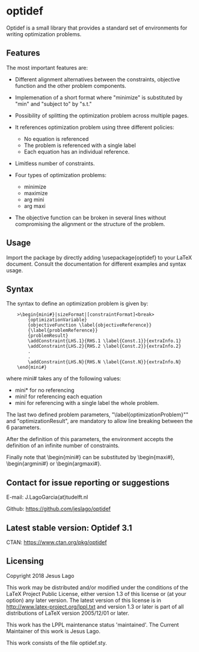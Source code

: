 # optidef

Optidef is a small library that provides a standard set of environments for writing optimization problems. 


## Features

The most important features are:

- Different alignment alternatives between the constraints, objective function and the other problem components.

- Implemenation of a short format where "minimize" is substituted by "min" and "subject to" by "s.t."

- Possibility of splitting the optimization problem across multiple pages.

- It references optimization problem using three different policies: 
   * No equation is referenced
   * The problem is referenced with a single label
   * Each equation has an individual reference.

- Limitless number of constraints.

- Four types of optimization problems:
   * minimize
   * maximize
   * arg mini
   * arg maxi

- The objective function can be broken in several lines without compromising the alignment or the structure of the problem.

## Usage

Import the package by directly adding \usepackage{optidef} to your LaTeX document. Consult the documentation for different examples and syntax usage.


## Syntax
    
The syntax to define an optimization problem is given by:
 
        >\begin{mini#}|sizeFormat|[constraintFormat]<break>
            {optimizationVariable}
            {objectiveFunction \label{objectiveReference}}
            {\label{problemReference}}  
            {problemResult}
            \addConstraint{LHS.1}{RHS.1 \label{Const.1}}{extraInfo.1}
            \addConstraint{LHS.2}{RHS.2 \label{Const.2}}{extraInfo.2}
            .
            .
            \addConstraint{LHS.N}{RHS.N \label{Const.N}}{extraInfo.N}
        \end{mini#}


where mini# takes any of the following values: 

 - mini\* for no referencing
 - mini! for referencing each equation 
 - mini for referencing with a single label the whole problem. 
    
The last two defined problem parameters, "\label{optimizationProblem}"" and "optimizationResult", are mandatory to allow line breaking between the 6 parameters.

After the definition of this parameters, the environment accepts the definition of an infinite number of constraints.

Finally note that \begin{mini#} can be substituted by \begin{maxi#}, \begin{argmini#} or \begin{argmaxi#}. 

## Contact for issue reporting or suggestions

E-mail: J.LagoGarcia(at)tudelft.nl

Github: https://github.com/jeslago/optidef

## Latest stable version: Optidef 3.1

CTAN: https://www.ctan.org/pkg/optidef

## Licensing

Copyright 2018 Jesus Lago

This work may be distributed and/or modified under the conditions of the LaTeX Project Public License, either version 1.3 of this license or (at your option) any later version.
The latest version of this license is in http://www.latex-project.org/lppl.txt and version 1.3 or later is part of all distributions of LaTeX version 2005/12/01 or later.

This work has the LPPL maintenance status 'maintained'. The Current Maintainer of this work is Jesus Lago.

This work consists of the file optidef.sty.